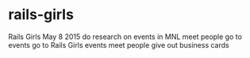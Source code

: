 # rails-girls
Rails Girls May 8 2015
do research on events in MNL
meet people
go to events
go to Rails Girls events
meet people
give out business cards

